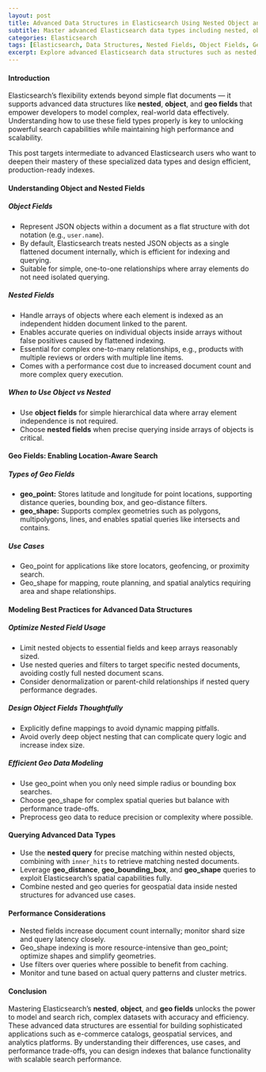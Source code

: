 ```yaml
---
layout: post
title: Advanced Data Structures in Elasticsearch Using Nested Object and Geo Fields Effectively
subtitle: Master advanced Elasticsearch data types including nested, object, and geo fields to build powerful and precise search applications
categories: Elasticsearch
tags: [Elasticsearch, Data Structures, Nested Fields, Object Fields, Geo Fields, Search, Scalability, Big Data]
excerpt: Explore advanced Elasticsearch data structures such as nested, object, and geo fields. Learn how to model complex data efficiently for accurate queries and scalable search performance.
---
```


#### Introduction

Elasticsearch’s flexibility extends beyond simple flat documents — it supports advanced data structures like **nested**, **object**, and **geo fields** that empower developers to model complex, real-world data effectively. Understanding how to use these field types properly is key to unlocking powerful search capabilities while maintaining high performance and scalability.

This post targets intermediate to advanced Elasticsearch users who want to deepen their mastery of these specialized data types and design efficient, production-ready indexes.

#### Understanding Object and Nested Fields

##### Object Fields

- Represent JSON objects within a document as a flat structure with dot notation (e.g., `user.name`).
- By default, Elasticsearch treats nested JSON objects as a single flattened document internally, which is efficient for indexing and querying.
- Suitable for simple, one-to-one relationships where array elements do not need isolated querying.

##### Nested Fields

- Handle arrays of objects where each element is indexed as an independent hidden document linked to the parent.
- Enables accurate queries on individual objects inside arrays without false positives caused by flattened indexing.
- Essential for complex one-to-many relationships, e.g., products with multiple reviews or orders with multiple line items.
- Comes with a performance cost due to increased document count and more complex query execution.

##### When to Use Object vs Nested

- Use **object fields** for simple hierarchical data where array element independence is not required.
- Choose **nested fields** when precise querying inside arrays of objects is critical.

#### Geo Fields: Enabling Location-Aware Search

##### Types of Geo Fields

- **geo_point:** Stores latitude and longitude for point locations, supporting distance queries, bounding box, and geo-distance filters.
- **geo_shape:** Supports complex geometries such as polygons, multipolygons, lines, and enables spatial queries like intersects and contains.

##### Use Cases

- Geo_point for applications like store locators, geofencing, or proximity search.
- Geo_shape for mapping, route planning, and spatial analytics requiring area and shape relationships.

#### Modeling Best Practices for Advanced Data Structures

##### Optimize Nested Field Usage

- Limit nested objects to essential fields and keep arrays reasonably sized.
- Use nested queries and filters to target specific nested documents, avoiding costly full nested document scans.
- Consider denormalization or parent-child relationships if nested query performance degrades.

##### Design Object Fields Thoughtfully

- Explicitly define mappings to avoid dynamic mapping pitfalls.
- Avoid overly deep object nesting that can complicate query logic and increase index size.

##### Efficient Geo Data Modeling

- Use geo_point when you only need simple radius or bounding box searches.
- Choose geo_shape for complex spatial queries but balance with performance trade-offs.
- Preprocess geo data to reduce precision or complexity where possible.

#### Querying Advanced Data Types

- Use the **nested query** for precise matching within nested objects, combining with `inner_hits` to retrieve matching nested documents.
- Leverage **geo_distance**, **geo_bounding_box**, and **geo_shape** queries to exploit Elasticsearch’s spatial capabilities fully.
- Combine nested and geo queries for geospatial data inside nested structures for advanced use cases.

#### Performance Considerations

- Nested fields increase document count internally; monitor shard size and query latency closely.
- Geo_shape indexing is more resource-intensive than geo_point; optimize shapes and simplify geometries.
- Use filters over queries where possible to benefit from caching.
- Monitor and tune based on actual query patterns and cluster metrics.

#### Conclusion

Mastering Elasticsearch’s **nested**, **object**, and **geo fields** unlocks the power to model and search rich, complex datasets with accuracy and efficiency. These advanced data structures are essential for building sophisticated applications such as e-commerce catalogs, geospatial services, and analytics platforms. By understanding their differences, use cases, and performance trade-offs, you can design indexes that balance functionality with scalable search performance.

